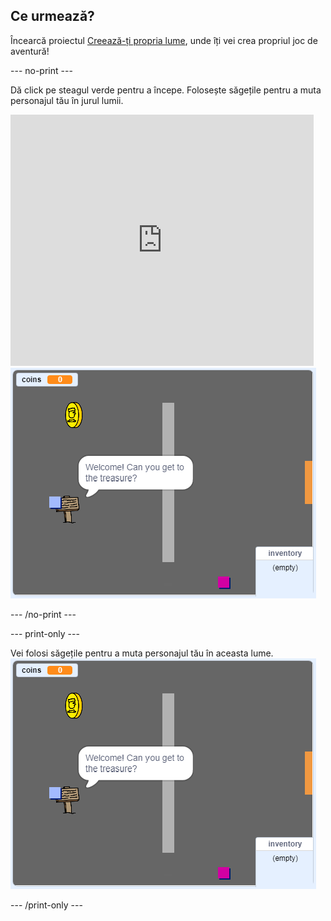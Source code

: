 ## Ce urmează?

Încearcă proiectul [Creează-ți propria lume](https://projects.raspberrypi.org/en/projects/create-your-own-world?utm_source=pathway&utm_medium=whatnext&utm_campaign=projects), unde îți vei crea propriul joc de aventură!

\--- no-print \---

Dă click pe steagul verde pentru a începe. Folosește săgețile pentru a muta personajul tău în jurul lumii.

<div class="scratch-preview">
  <iframe allowtransparency="true" width="485" height="402" src="https://scratch.mit.edu/projects/embed/258757783/?autostart=false" frameborder="0" scrolling="no"></iframe>
  <img src="images/create-showcase.png">
</div>

\--- /no-print \---

\--- print-only \---

Vei folosi săgețile pentru a muta personajul tău în aceasta lume. ![showcase.png](images/create-showcase.png)

\--- /print-only \---